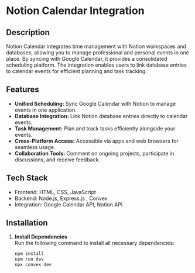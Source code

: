 # Notion Calendar Integration

## Description
Notion Calendar integrates time management with Notion workspaces and databases, allowing you to manage professional and personal events in one place. By syncing with Google Calendar, it provides a consolidated scheduling platform. The integration enables users to link database entries to calendar events for efficient planning and task tracking.

## Features
- **Unified Scheduling:** Sync Google Calendar with Notion to manage events in one application.
- **Database Integration:** Link Notion database entries directly to calendar events.
- **Task Management:** Plan and track tasks efficiently alongside your events.
- **Cross-Platform Access:** Accessible via apps and web browsers for seamless usage.
- **Collaboration Tools:** Comment on ongoing projects, participate in discussions, and receive feedback.

## Tech Stack
- Frontend: HTML, CSS, JavaScript
- Backend: Node.js, Express.js , Convex
- Integration: Google Calendar API, Notion API

## Installation
1. **Install Dependencies**  
   Run the following command to install all necessary dependencies:
   ```bash
   npm install
   npm run dev
   npx convex dev
